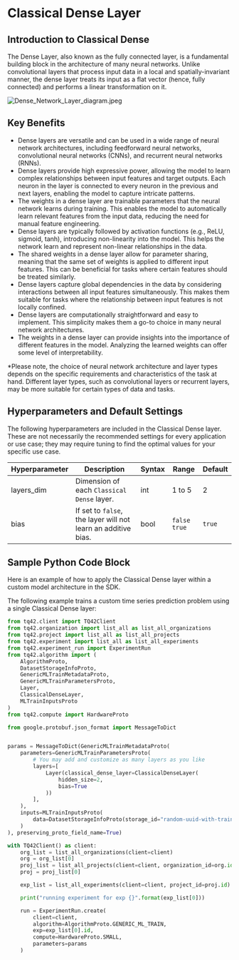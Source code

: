# Classical Dense Layer
## Introduction to Classical Dense
The Dense Layer, also known as the fully connected layer, is a fundamental building block in the architecture of many neural networks. Unlike convolutional layers that process input data in a local and spatially-invariant manner, the dense layer treats its input as a flat vector (hence, fully connected) and performs a linear transformation on it.

![Dense_Network_Layer_diagram.jpeg](../images/Dense_Network_Layer_diagram.jpeg)


## Key Benefits
- Dense layers are versatile and can be used in a wide range of neural network architectures, including feedforward neural networks, convolutional neural networks (CNNs), and recurrent neural networks (RNNs).
- Dense layers provide high expressive power, allowing the model to learn complex relationships between input features and target outputs. Each neuron in the layer is connected to every neuron in the previous and next layers, enabling the model to capture intricate patterns.
- The weights in a dense layer are trainable parameters that the neural network learns during training. This enables the model to automatically learn relevant features from the input data, reducing the need for manual feature engineering.
- Dense layers are typically followed by activation functions (e.g., ReLU, sigmoid, tanh), introducing non-linearity into the model. This helps the network learn and represent non-linear relationships in the data.
- The shared weights in a dense layer allow for parameter sharing, meaning that the same set of weights is applied to different input features. This can be beneficial for tasks where certain features should be treated similarly.
- Dense layers capture global dependencies in the data by considering interactions between all input features simultaneously. This makes them suitable for tasks where the relationship between input features is not locally confined.
- Dense layers are computationally straightforward and easy to implement. This simplicity makes them a go-to choice in many neural network architectures.
- The weights in a dense layer can provide insights into the importance of different features in the model. Analyzing the learned weights can offer some level of interpretability.

*Please note, the choice of neural network architecture and layer types depends on the specific requirements and characteristics of the task at hand. Different layer types, such as convolutional layers or recurrent layers, may be more suitable for certain types of data and tasks.

## Hyperparameters and Default Settings
The following hyperparameters are included in the Classical Dense layer. These are not necessarily the recommended settings for every application or use case; they may require tuning to find the optimal values for your specific use case.

| Hyperparameter      | Description                                                   | Syntax | Range                 | Default         |
|---------------------|---------------------------------------------------------------|--------|-----------------------|-----------------|
| layers_dim          | Dimension of each `Classical Dense` layer.                    | int    | 1 to 5                | 2               |
| bias                | If set to `false`, the layer will not learn an additive bias. | bool   | `false` `true`        | `true`          |


## Sample Python Code Block
Here is an example of how to apply the Classical Dense layer within a custom model architecture in the SDK.

The following example trains a custom time series prediction problem using a single Classical Dense layer:

```python
from tq42.client import TQ42Client
from tq42.organization import list_all as list_all_organizations
from tq42.project import list_all as list_all_projects
from tq42.experiment import list_all as list_all_experiments
from tq42.experiment_run import ExperimentRun
from tq42.algorithm import (
    AlgorithmProto,
    DatasetStorageInfoProto,
    GenericMLTrainMetadataProto,
    GenericMLTrainParametersProto,
    Layer,
    ClassicalDenseLayer,
    MLTrainInputsProto
)
from tq42.compute import HardwareProto

from google.protobuf.json_format import MessageToDict


params = MessageToDict(GenericMLTrainMetadataProto(
    parameters=GenericMLTrainParametersProto(
        # You may add and customize as many layers as you like
        layers=[
            Layer(classical_dense_layer=ClassicalDenseLayer(
                hidden_size=2,
                bias=True
            ))
        ],
    ),
    inputs=MLTrainInputsProto(
        data=DatasetStorageInfoProto(storage_id="random-uuid-with-training-data-inside")
    )
), preserving_proto_field_name=True)

with TQ42Client() as client:
    org_list = list_all_organizations(client=client)
    org = org_list[0]
    proj_list = list_all_projects(client=client, organization_id=org.id)
    proj = proj_list[0]

    exp_list = list_all_experiments(client=client, project_id=proj.id)

    print("running experiment for exp {}".format(exp_list[0]))

    run = ExperimentRun.create(
        client=client,
        algorithm=AlgorithmProto.GENERIC_ML_TRAIN,
        exp=exp_list[0].id,
        compute=HardwareProto.SMALL,
        parameters=params
    )
```

